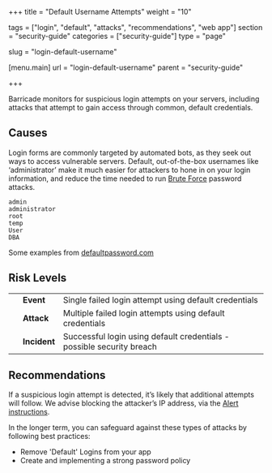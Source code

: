 +++
title = "Default Username Attempts"
weight = "10"

tags = ["login", "default", "attacks", "recommendations", "web app"]
section = "security-guide"
categories = ["security-guide"]
type = "page"

slug = "login-default-username"

[menu.main]
    url = "login-default-username"
    parent = "security-guide"

+++

Barricade monitors for suspicious login attempts on your servers, including attacks that attempt to gain access through common, default credentials.

## Causes

Login forms are commonly targeted by automated bots, as they seek out ways to access vulnerable servers. Default, out-of-the-box usernames like ‘administrator’ make it much easier for attackers to hone in on your login information, and reduce the time needed to run [Brute Force](http://en.wikipedia.org/wiki/Brute-force_attack) password attacks.

```
admin  
administrator  
root  
temp  
User  
DBA
```

Some examples from [defaultpassword.com](http://defaultpassword.com)

## Risk Levels

<table class="risk">
<tbody>
<tr>
<td><em> </em></td>
<td><strong>Event</strong></td>
<td>Single failed login attempt using default credentials</td>
</tr>
<tr>
<td><em> </em></td>
<td><strong>Attack</strong></td>
<td>Multiple failed login attempts using default credentials</td>
</tr>
<tr>
<td><em> </em></td>
<td><strong>Incident</strong></td>
<td>Successful login using default credentials - possible security breach</td>
</tr>
</tbody>
</table>

## Recommendations

If a suspicious login attempt is detected, it’s likely that additional attempts will follow. We advise blocking the attacker’s IP address, via the [Alert instructions](https://app.barricade.io/dashboard/alerts).

In the longer term, you can safeguard against these types of attacks by following best practices:

* Remove 'Default' Logins from your app
* Create and implementing a strong password policy
